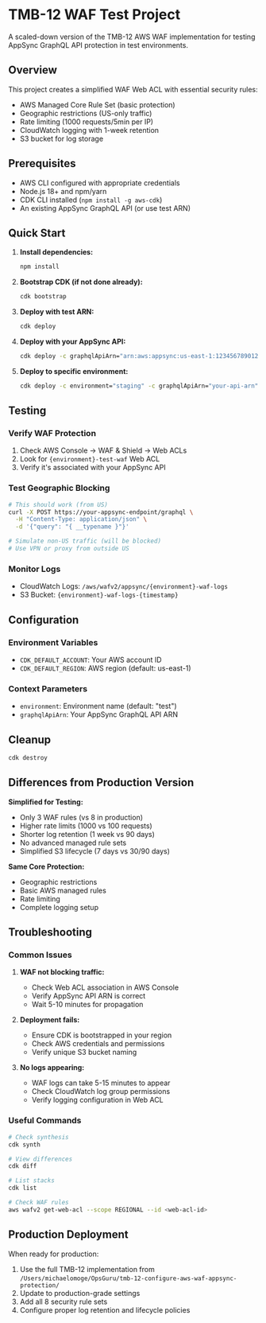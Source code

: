 # TMB-12 WAF Test Project

A scaled-down version of the TMB-12 AWS WAF implementation for testing AppSync GraphQL API protection in test environments.

## Overview

This project creates a simplified WAF Web ACL with essential security rules:
- AWS Managed Core Rule Set (basic protection)
- Geographic restrictions (US-only traffic)
- Rate limiting (1000 requests/5min per IP)
- CloudWatch logging with 1-week retention
- S3 bucket for log storage

## Prerequisites

- AWS CLI configured with appropriate credentials
- Node.js 18+ and npm/yarn
- CDK CLI installed (`npm install -g aws-cdk`)
- An existing AppSync GraphQL API (or use test ARN)

## Quick Start

1. **Install dependencies:**
   ```bash
   npm install
   ```

2. **Bootstrap CDK (if not done already):**
   ```bash
   cdk bootstrap
   ```

3. **Deploy with test ARN:**
   ```bash
   cdk deploy
   ```

4. **Deploy with your AppSync API:**
   ```bash
   cdk deploy -c graphqlApiArn="arn:aws:appsync:us-east-1:123456789012:apis/your-api-id"
   ```

5. **Deploy to specific environment:**
   ```bash
   cdk deploy -c environment="staging" -c graphqlApiArn="your-api-arn"
   ```

## Testing

### Verify WAF Protection
1. Check AWS Console → WAF & Shield → Web ACLs
2. Look for `{environment}-test-waf` Web ACL
3. Verify it's associated with your AppSync API

### Test Geographic Blocking
```bash
# This should work (from US)
curl -X POST https://your-appsync-endpoint/graphql \
  -H "Content-Type: application/json" \
  -d '{"query": "{ __typename }"}'

# Simulate non-US traffic (will be blocked)
# Use VPN or proxy from outside US
```

### Monitor Logs
- CloudWatch Logs: `/aws/wafv2/appsync/{environment}-waf-logs`
- S3 Bucket: `{environment}-waf-logs-{timestamp}`

## Configuration

### Environment Variables
- `CDK_DEFAULT_ACCOUNT`: Your AWS account ID
- `CDK_DEFAULT_REGION`: AWS region (default: us-east-1)

### Context Parameters
- `environment`: Environment name (default: "test")
- `graphqlApiArn`: Your AppSync GraphQL API ARN

## Cleanup

```bash
cdk destroy
```

## Differences from Production Version

**Simplified for Testing:**
- Only 3 WAF rules (vs 8 in production)
- Higher rate limits (1000 vs 100 requests)
- Shorter log retention (1 week vs 90 days)
- No advanced managed rule sets
- Simplified S3 lifecycle (7 days vs 30/90 days)

**Same Core Protection:**
- Geographic restrictions
- Basic AWS managed rules
- Rate limiting
- Complete logging setup

## Troubleshooting

### Common Issues

1. **WAF not blocking traffic:**
   - Check Web ACL association in AWS Console
   - Verify AppSync API ARN is correct
   - Wait 5-10 minutes for propagation

2. **Deployment fails:**
   - Ensure CDK is bootstrapped in your region
   - Check AWS credentials and permissions
   - Verify unique S3 bucket naming

3. **No logs appearing:**
   - WAF logs can take 5-15 minutes to appear
   - Check CloudWatch log group permissions
   - Verify logging configuration in Web ACL

### Useful Commands

```bash
# Check synthesis
cdk synth

# View differences
cdk diff

# List stacks
cdk list

# Check WAF rules
aws wafv2 get-web-acl --scope REGIONAL --id <web-acl-id>
```

## Production Deployment

When ready for production:
1. Use the full TMB-12 implementation from `/Users/michaelomoge/OpsGuru/tmb-12-configure-aws-waf-appsync-protection/`
2. Update to production-grade settings
3. Add all 8 security rule sets
4. Configure proper log retention and lifecycle policies
